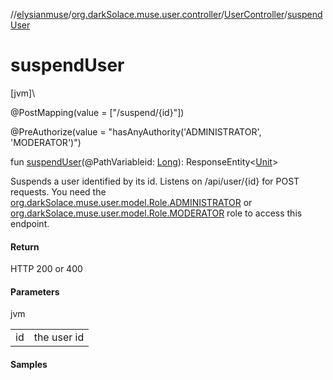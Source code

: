 //[elysianmuse](../../../index.md)/[org.darkSolace.muse.user.controller](../index.md)/[UserController](index.md)/[suspendUser](suspend-user.md)

# suspendUser

[jvm]\

@PostMapping(value = [&quot;/suspend/{id}&quot;])

@PreAuthorize(value = &quot;hasAnyAuthority('ADMINISTRATOR', 'MODERATOR')&quot;)

fun [suspendUser](suspend-user.md)(@PathVariableid: [Long](https://kotlinlang.org/api/latest/jvm/stdlib/kotlin/-long/index.html)): ResponseEntity&lt;[Unit](https://kotlinlang.org/api/latest/jvm/stdlib/kotlin/-unit/index.html)&gt;

Suspends a user identified by its id. Listens on /api/user/{id} for POST requests. You need the [org.darkSolace.muse.user.model.Role.ADMINISTRATOR](../../org.darkSolace.muse.user.model/-role/-a-d-m-i-n-i-s-t-r-a-t-o-r/index.md) or [org.darkSolace.muse.user.model.Role.MODERATOR](../../org.darkSolace.muse.user.model/-role/-m-o-d-e-r-a-t-o-r/index.md) role to access this endpoint.

#### Return

HTTP 200 or 400

#### Parameters

jvm

| | |
|---|---|
| id | the user id |

#### Samples
